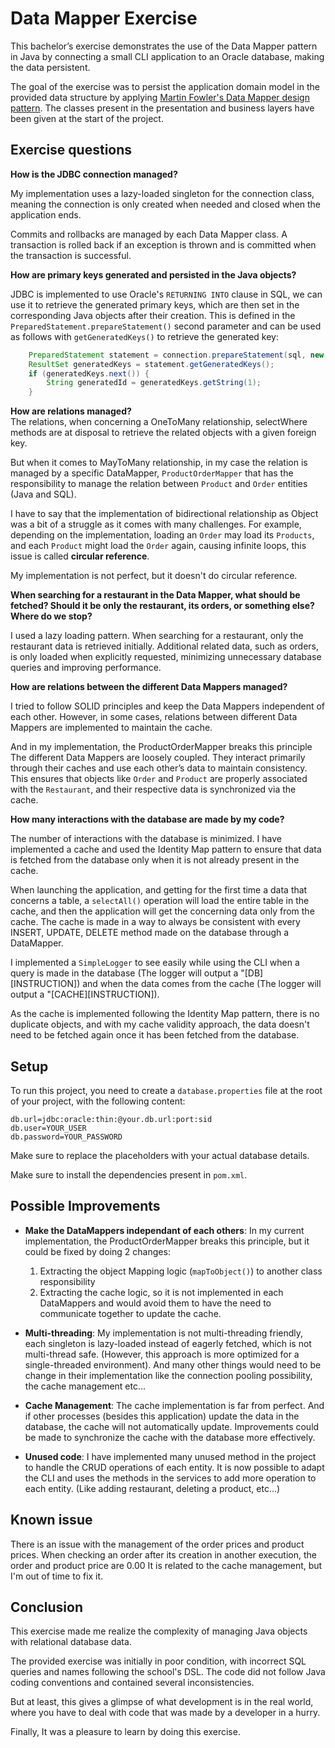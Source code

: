 # Data Mapper Exercise

This bachelor’s exercise demonstrates the use of the Data Mapper pattern in Java by connecting a small CLI application to an Oracle database, making the data persistent.

The goal of the exercise was to persist the application domain model in the provided data structure by applying [Martin Fowler's Data Mapper design pattern](https://martinfowler.com/eaaCatalog/dataMapper.html).
The classes present in the presentation and business layers have been given at the start of the project.

## Exercise questions

**How is the JDBC connection managed?**

My implementation uses a lazy-loaded singleton for the connection class, meaning the connection is only created when needed and closed when the application ends. 

Commits and rollbacks are managed by each Data Mapper class. A transaction is rolled back if an exception is thrown and is committed when the transaction is successful.

**How are primary keys generated and persisted in the Java objects?**

JDBC is implemented to use Oracle's `RETURNING INTO` clause in SQL, we can use it to retrieve the generated primary keys, which are then set in the corresponding Java objects after their creation.
This is defined in the `PreparedStatement.prepareStatement()` second parameter and can be used as follows with `getGeneratedKeys()` to retrieve the generated key:
```java
    PreparedStatement statement = connection.prepareStatement(sql, new String[]{"NUMERO"});
    ResultSet generatedKeys = statement.getGeneratedKeys();
    if (generatedKeys.next()) {
        String generatedId = generatedKeys.getString(1);
    }
```

**How are relations managed?**  
The relations, when concerning a OneToMany relationship, selectWhere methods are at disposal to retrieve the related objects with a given foreign key.

But when it comes to MayToMany relationship, in my case the relation is managed by a specific DataMapper, `ProductOrderMapper` that has the responsibility to manage the relation between `Product` and `Order` entities (Java and SQL).  

I have to say that the implementation of bidirectional relationship as Object was a bit of a struggle as it comes with many challenges.
For example, depending on the implementation, loading an `Order` may load its `Products`, and each `Product` might load the `Order` again, causing infinite loops, this issue is called **circular reference**.

My implementation is not perfect, but it doesn't do circular reference. 

**When searching for a restaurant in the Data Mapper, what should be fetched? Should it be only the restaurant, its orders, or something else? Where do we stop?**

I used a lazy loading pattern. When searching for a restaurant, only the restaurant data is retrieved initially. 
Additional related data, such as orders, is only loaded when explicitly requested, minimizing unnecessary database queries and improving performance.

**How are relations between the different Data Mappers managed?**

I tried to follow SOLID principles and keep the Data Mappers independent of each other. 
However, in some cases, relations between different Data Mappers are implemented to maintain the cache.

And in my implementation, the ProductOrderMapper breaks this principle
The different Data Mappers are loosely coupled. They interact primarily through their caches and use each other’s data to maintain consistency. This ensures that objects like `Order` and `Product` are properly associated with the `Restaurant`, and their respective data is synchronized via the cache.

**How many interactions with the database are made by my code?**

The number of interactions with the database is minimized. I have implemented a cache and used the Identity Map pattern to ensure that data is fetched from the database only when it is not already present in the cache.

When launching the application, and getting for the first time a data that concerns a table, a `selectAll()` operation will load the entire table in the cache, and then the application will get the concerning data only from the cache.
The cache is made in a way to always be consistent with every INSERT, UPDATE, DELETE method made on the database through a DataMapper.

I implemented a `SimpleLogger` to see easily while using the CLI when a query is made in the database (The logger will output a "[DB][INSTRUCTION])  and when the data comes from the cache (The logger will output a "[CACHE][INSTRUCTION]).

As the cache is implemented following the Identity Map pattern, there is no duplicate objects, and with my cache validity approach, the data doesn't need to be fetched again once it has been fetched from the database.

## Setup

To run this project, you need to create a `database.properties` file at the root of your project, with the following content:

```properties
db.url=jdbc:oracle:thin:@your.db.url:port:sid
db.user=YOUR_USER
db.password=YOUR_PASSWORD
```

Make sure to replace the placeholders with your actual database details.

Make sure to install the dependencies present in `pom.xml`.

## Possible Improvements

- **Make the DataMappers independant of each others**: In my current implementation, the ProductOrderMapper breaks this principle, but it could be fixed by doing 2 changes: 
  1. Extracting the object Mapping logic (`mapToObject()`) to another class responsibility
  2. Extracting the cache logic, so it is not implemented in each DataMappers and would avoid them to have the need to communicate together to update the cache. 

- **Multi-threading**: My implementation is not multi-threading friendly, each singleton is lazy-loaded instead of eagerly fetched, which is not multi-thread safe. (However, this approach is more optimized for a single-threaded environment). And many other things would need to be change in their implementation like the connection pooling possibility, the cache management etc...

- **Cache Management**: The cache implementation is far from perfect. And if other processes (besides this application) update the data in the database, the cache will not automatically update. Improvements could be made to synchronize the cache with the database more effectively.

- **Unused code**: I have implemented many unused method in the project to handle the CRUD operations of each entity. It is now possible to adapt the CLI and uses the methods in the services to add more operation to each entity. (Like adding restaurant, deleting a product, etc...)

## Known issue
There is an issue with the management of the order prices and product prices.
When checking an order after its creation in another execution, the order and product price are 0.00
It is related to the cache management, but I'm out of time to fix it.

## Conclusion

This exercise made me realize the complexity of managing Java objects with relational database data.

The provided exercise was initially in poor condition, with incorrect SQL queries and names following the school's DSL. 
The code did not follow Java coding conventions and contained several inconsistencies.

But at least, this gives a glimpse of what development is in the real world, where you have to deal with code that was made by a developer in a hurry. 

Finally, It was a pleasure to learn by doing this exercise. 
